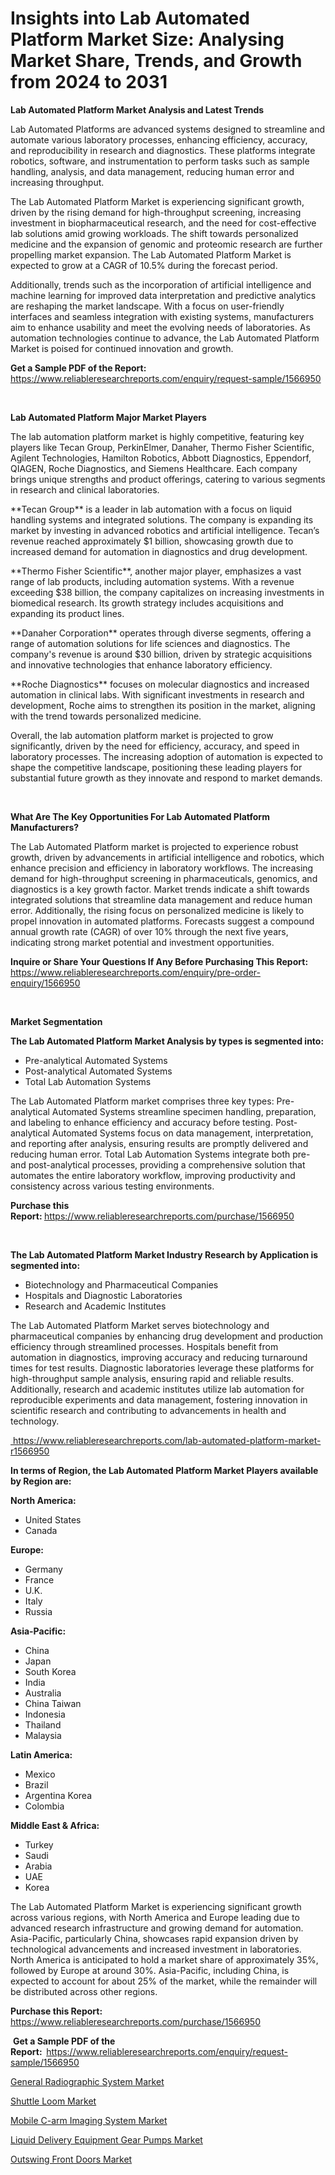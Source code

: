<p><h1>Insights into Lab Automated Platform Market Size: Analysing Market Share, Trends, and Growth from 2024 to 2031</h1></p><p><strong>Lab Automated Platform Market Analysis and Latest Trends</strong></p>
<p><p>Lab Automated Platforms are advanced systems designed to streamline and automate various laboratory processes, enhancing efficiency, accuracy, and reproducibility in research and diagnostics. These platforms integrate robotics, software, and instrumentation to perform tasks such as sample handling, analysis, and data management, reducing human error and increasing throughput.</p><p>The Lab Automated Platform Market is experiencing significant growth, driven by the rising demand for high-throughput screening, increasing investment in biopharmaceutical research, and the need for cost-effective lab solutions amid growing workloads. The shift towards personalized medicine and the expansion of genomic and proteomic research are further propelling market expansion. The Lab Automated Platform Market is expected to grow at a CAGR of 10.5% during the forecast period.</p><p>Additionally, trends such as the incorporation of artificial intelligence and machine learning for improved data interpretation and predictive analytics are reshaping the market landscape. With a focus on user-friendly interfaces and seamless integration with existing systems, manufacturers aim to enhance usability and meet the evolving needs of laboratories. As automation technologies continue to advance, the Lab Automated Platform Market is poised for continued innovation and growth.</p></p>
<p><strong>Get a Sample PDF of the Report:&nbsp;</strong> <a href="https://www.reliableresearchreports.com/enquiry/request-sample/1566950?utm_campaign=12&utm_medium=2&utm_source=Github&utm_content=ia&utm_term=11102024&utm_id=lab-automated-platform">https://www.reliableresearchreports.com/enquiry/request-sample/1566950</a></p>
<p>&nbsp;</p>
<p><strong>Lab Automated Platform Major Market Players</strong></p>
<p><p>The lab automation platform market is highly competitive, featuring key players like Tecan Group, PerkinElmer, Danaher, Thermo Fisher Scientific, Agilent Technologies, Hamilton Robotics, Abbott Diagnostics, Eppendorf, QIAGEN, Roche Diagnostics, and Siemens Healthcare. Each company brings unique strengths and product offerings, catering to various segments in research and clinical laboratories.</p><p>**Tecan Group** is a leader in lab automation with a focus on liquid handling systems and integrated solutions. The company is expanding its market by investing in advanced robotics and artificial intelligence. Tecan’s revenue reached approximately $1 billion, showcasing growth due to increased demand for automation in diagnostics and drug development.</p><p>**Thermo Fisher Scientific**, another major player, emphasizes a vast range of lab products, including automation systems. With a revenue exceeding $38 billion, the company capitalizes on increasing investments in biomedical research. Its growth strategy includes acquisitions and expanding its product lines.</p><p>**Danaher Corporation** operates through diverse segments, offering a range of automation solutions for life sciences and diagnostics. The company's revenue is around $30 billion, driven by strategic acquisitions and innovative technologies that enhance laboratory efficiency.</p><p>**Roche Diagnostics** focuses on molecular diagnostics and increased automation in clinical labs. With significant investments in research and development, Roche aims to strengthen its position in the market, aligning with the trend towards personalized medicine.</p><p>Overall, the lab automation platform market is projected to grow significantly, driven by the need for efficiency, accuracy, and speed in laboratory processes. The increasing adoption of automation is expected to shape the competitive landscape, positioning these leading players for substantial future growth as they innovate and respond to market demands.</p></p>
<p>&nbsp;</p>
<p><strong>What Are The Key Opportunities For Lab Automated Platform Manufacturers?</strong></p>
<p><p>The Lab Automated Platform market is projected to experience robust growth, driven by advancements in artificial intelligence and robotics, which enhance precision and efficiency in laboratory workflows. The increasing demand for high-throughput screening in pharmaceuticals, genomics, and diagnostics is a key growth factor. Market trends indicate a shift towards integrated solutions that streamline data management and reduce human error. Additionally, the rising focus on personalized medicine is likely to propel innovation in automated platforms. Forecasts suggest a compound annual growth rate (CAGR) of over 10% through the next five years, indicating strong market potential and investment opportunities.</p></p>
<p><strong>Inquire or Share Your Questions If Any Before Purchasing This Report:</strong> <a href="https://www.reliableresearchreports.com/enquiry/pre-order-enquiry/1566950?utm_campaign=12&utm_medium=2&utm_source=Github&utm_content=ia&utm_term=11102024&utm_id=lab-automated-platform">https://www.reliableresearchreports.com/enquiry/pre-order-enquiry/1566950</a></p>
<p>&nbsp;</p>
<p><strong>Market Segmentation</strong></p>
<p><strong>The Lab Automated Platform Market Analysis by types is segmented into:</strong></p>
<p><ul><li>Pre-analytical Automated Systems</li><li>Post-analytical Automated Systems</li><li>Total Lab Automation Systems</li></ul></p>
<p><p>The Lab Automated Platform market comprises three key types: Pre-analytical Automated Systems streamline specimen handling, preparation, and labeling to enhance efficiency and accuracy before testing. Post-analytical Automated Systems focus on data management, interpretation, and reporting after analysis, ensuring results are promptly delivered and reducing human error. Total Lab Automation Systems integrate both pre- and post-analytical processes, providing a comprehensive solution that automates the entire laboratory workflow, improving productivity and consistency across various testing environments.</p></p>
<p><strong>Purchase this Report:&nbsp;</strong><a href="https://www.reliableresearchreports.com/purchase/1566950?utm_campaign=12&utm_medium=2&utm_source=Github&utm_content=ia&utm_term=11102024&utm_id=lab-automated-platform">https://www.reliableresearchreports.com/purchase/1566950</a></p>
<p>&nbsp;</p>
<p><strong>The Lab Automated Platform Market Industry Research by Application is segmented into:</strong></p>
<p><ul><li>Biotechnology and Pharmaceutical Companies</li><li>Hospitals and Diagnostic Laboratories</li><li>Research and Academic Institutes</li></ul></p>
<p><p>The Lab Automated Platform Market serves biotechnology and pharmaceutical companies by enhancing drug development and production efficiency through streamlined processes. Hospitals benefit from automation in diagnostics, improving accuracy and reducing turnaround times for test results. Diagnostic laboratories leverage these platforms for high-throughput sample analysis, ensuring rapid and reliable results. Additionally, research and academic institutes utilize lab automation for reproducible experiments and data management, fostering innovation in scientific research and contributing to advancements in health and technology.</p></p>
<p><a href="https://www.reliableresearchreports.com/lab-automated-platform-market-r1566950?utm_campaign=12&utm_medium=2&utm_source=Github&utm_content=ia&utm_term=11102024&utm_id=lab-automated-platform">&nbsp;https://www.reliableresearchreports.com/lab-automated-platform-market-r1566950</a></p>
<p><strong>In terms of Region, the Lab Automated Platform Market Players available by Region are:</strong></p>
<p>
    <p> <strong> North America: </strong>
        <ul>
            <li>United States</li>
            <li>Canada</li>
        </ul>
        </p> 
    <p> <strong> Europe: </strong>
        <ul>
            <li>Germany</li>
            <li>France</li>
            <li>U.K.</li>
            <li>Italy</li>
            <li>Russia</li>
        </ul>
        </p> 
    <p> <strong> Asia-Pacific: </strong>
        <ul>
            <li>China</li>
            <li>Japan</li>
            <li>South Korea</li>
            <li>India</li>
            <li>Australia</li>
            <li>China Taiwan</li>
            <li>Indonesia</li>
            <li>Thailand</li>
            <li>Malaysia</li>
        </ul>
        </p> 
    <p> <strong> Latin America: </strong>
        <ul>
            <li>Mexico</li>
            <li>Brazil</li>
            <li>Argentina Korea</li>
            <li>Colombia</li>
        </ul>
        </p> 
    <p> <strong> Middle East & Africa: </strong>
        <ul>
            <li>Turkey</li>
            <li>Saudi</li>
            <li>Arabia</li>
            <li>UAE</li>
            <li>Korea</li>
        </ul>
    </p>
    </p>
<p><p>The Lab Automated Platform Market is experiencing significant growth across various regions, with North America and Europe leading due to advanced research infrastructure and growing demand for automation. Asia-Pacific, particularly China, showcases rapid expansion driven by technological advancements and increased investment in laboratories. North America is anticipated to hold a market share of approximately 35%, followed by Europe at around 30%. Asia-Pacific, including China, is expected to account for about 25% of the market, while the remainder will be distributed across other regions.</p></p>
<p><strong>Purchase this Report: </strong><a href="https://www.reliableresearchreports.com/purchase/1566950?utm_campaign=12&utm_medium=2&utm_source=Github&utm_content=ia&utm_term=11102024&utm_id=lab-automated-platform">https://www.reliableresearchreports.com/purchase/1566950</a></p>
<p>&nbsp;<strong>Get a Sample PDF of the Report:&nbsp;&nbsp;</strong><a href="https://www.reliableresearchreports.com/enquiry/request-sample/1566950?utm_campaign=12&utm_medium=2&utm_source=Github&utm_content=ia&utm_term=11102024&utm_id=lab-automated-platform">https://www.reliableresearchreports.com/enquiry/request-sample/1566950</a></p>
<p><strong></strong></p>
<p><p><a href="https://www.linkedin.com/pulse/general-radiographic-system-industry-analysis-report-its-xwcce?utm_campaign=12&utm_medium=2&utm_source=Github&utm_content=ia&utm_term=11102024&utm_id=lab-automated-platform">General Radiographic System Market</a></p><p><a href="https://issuu.com/reportprime-2/docs/shuttle-loom-market-size-2030.pptx_2b5aabf2aa8064?utm_campaign=12&utm_medium=2&utm_source=Github&utm_content=ia&utm_term=11102024&utm_id=lab-automated-platform">Shuttle Loom Market</a></p><p><a href="https://www.linkedin.com/pulse/future-ready-strategic-insights-global-mobile-c-arm-imaging-jsyie?utm_campaign=12&utm_medium=2&utm_source=Github&utm_content=ia&utm_term=11102024&utm_id=lab-automated-platform">Mobile C-arm Imaging System Market</a></p><p><a href="https://www.linkedin.com/pulse/future-trends-global-liquid-delivery-equipment-gear-pumps-market-rshre?utm_campaign=12&utm_medium=2&utm_source=Github&utm_content=ia&utm_term=11102024&utm_id=lab-automated-platform">Liquid Delivery Equipment Gear Pumps Market</a></p><p><a href="https://issuu.com/reportprime-2/docs/outswing-front-doors-market-size-20_10d9763ea2dfb4?utm_campaign=12&utm_medium=2&utm_source=Github&utm_content=ia&utm_term=11102024&utm_id=lab-automated-platform">Outswing Front Doors Market</a></p></p>